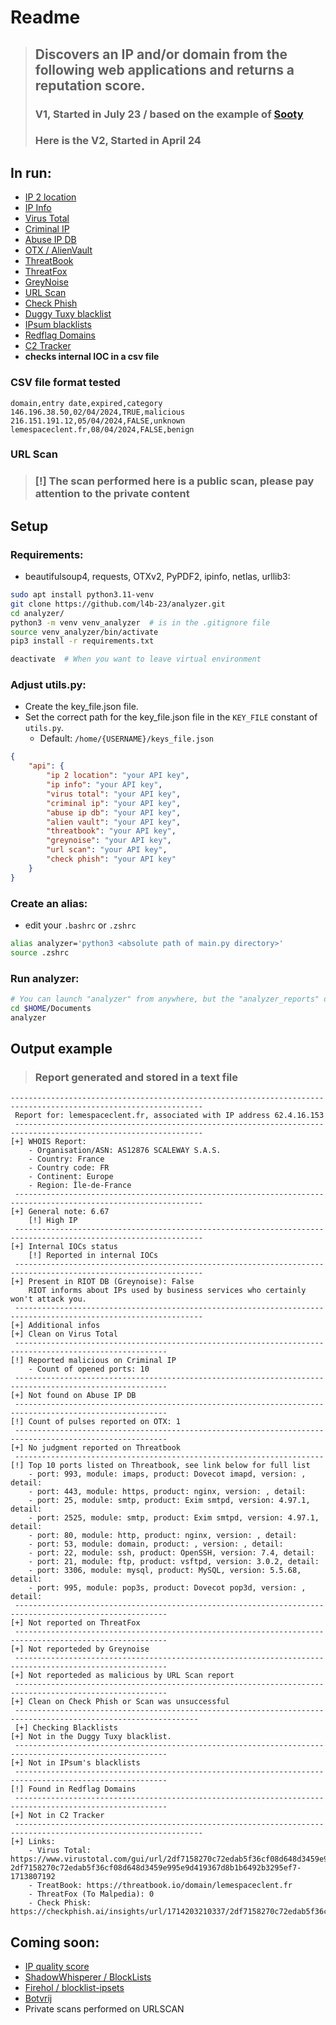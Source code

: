 # Readme


> ## **Discovers an IP and/or domain from the following web applications and returns a reputation score.**
> ### **V1, Started in July 23 / based on the example of [Sooty](https://github.com/TheresAFewConors/Sooty/blob/master/Sooty.py)**
> ### **Here is the V2, Started in April 24**


## In run:
- [IP 2 location](https://www.ip2location.io/)
- [IP Info](https://ipinfo.io/)
- [Virus Total](https://www.virustotal.com/gui/home/search)
- [Criminal IP](https://www.criminalip.io/en)
- [Abuse IP DB](https://www.abuseipdb.com/)
- [OTX / AlienVault](https://otx.alienvault.com/)
- [ThreatBook](https://threatbook.io/)
- [ThreatFox](https://threatfox.abuse.ch/)
- [GreyNoise](https://www.greynoise.io/)
- [URL Scan](https://urlscan.io/)
- [Check Phish](https://checkphish.bolster.ai/)
- [Duggy Tuxy blacklist](https://github.com/duggytuxy/malicious_ip_addresses)
- [IPsum blacklists](https://github.com/stamparm/ipsum)
- [Redflag Domains](https://red.flag.domains/)
- [C2 Tracker](https://tracker.viriback.com/)
- **checks internal IOC in a csv file**

### CSV file format tested
```csv
domain,entry date,expired,category
146.196.38.50,02/04/2024,TRUE,malicious
216.151.191.12,05/04/2024,FALSE,unknown
lemespaceclent.fr,08/04/2024,FALSE,benign
```

### URL Scan
> ### **[!] The scan performed here is a public scan, please pay attention to the private content**


## Setup
### Requirements:
- beautifulsoup4, requests, OTXv2, PyPDF2, ipinfo, netlas, urllib3:
```bash
sudo apt install python3.11-venv
git clone https://github.com/l4b-23/analyzer.git
cd analyzer/
python3 -m venv venv_analyzer  # is in the .gitignore file
source venv_analyzer/bin/activate
pip3 install -r requirements.txt

deactivate  # When you want to leave virtual environment
```

### Adjust utils.py:
- Create the key_file.json file. 
- Set the correct path for the key_file.json file in the `KEY_FILE` constant of `utils.py`.
    - Default: `/home/{USERNAME}/keys_file.json`

```json
{
    "api": {
		"ip 2 location": "your API key",
		"ip info": "your API key",
		"virus total": "your API key",
		"criminal ip": "your API key",
		"abuse ip db": "your API key",
		"alien vault": "your API key",
		"threatbook": "your API key",
		"greynoise": "your API key",
		"url scan": "your API key",
		"check phish": "your API key"
    }
}     
```

### Create an alias:
- edit your `.bashrc` or `.zshrc`
```bash
alias analyzer='python3 <absolute path of main.py directory>'
source .zshrc
```

### Run analyzer:
```bash
# You can launch "analyzer" from anywhere, but the "analyzer_reports" directory will be created in it.
cd $HOME/Documents
analyzer
```



## Output example
> ### **Report generated and stored in a text file**

```
-----------------------------------------------------------------------------------------------------------------
 Report for: lemespaceclent.fr, associated with IP address 62.4.16.153
 ----------------------------------------------------------------------------------------------------------------
[+] WHOIS Report:
	- Organisation/ASN: AS12876 SCALEWAY S.A.S.
	- Country: France
	- Country code: FR
	- Continent: Europe
	- Region: Île-de-France
 ----------------------------------------------------------------------------------------------------------------
[+] General note: 6.67
	[!] High IP
 ----------------------------------------------------------------------------------------------------------------
[+] Internal IOCs status
	[!] Reported in internal IOCs
 ----------------------------------------------------------------------------------------------------------------
[+] Present in RIOT DB (Greynoise): False
	RIOT informs about IPs used by business services who certainly won't attack you.
 ----------------------------------------------------------------------------------------------------------------
[+] Additional infos
[+] Clean on Virus Total
 --------------------------------------------------------------------------------------------------------
[!] Reported malicious on Criminal IP
	- Count of opened ports: 10
 --------------------------------------------------------------------------------------------------------
[+] Not found on Abuse IP DB
 --------------------------------------------------------------------------------------------------------
[!] Count of pulses reported on OTX: 1
 --------------------------------------------------------------------------------------------------------
[+] No judgment reported on Threatbook
 ---------------------------------------------------------------------
[!] Top 10 ports listed on Threatbook, see link below for full list
	- port: 993, module: imaps, product: Dovecot imapd, version: , detail: 
	- port: 443, module: https, product: nginx, version: , detail: 
	- port: 25, module: smtp, product: Exim smtpd, version: 4.97.1, detail: 
	- port: 2525, module: smtp, product: Exim smtpd, version: 4.97.1, detail: 
	- port: 80, module: http, product: nginx, version: , detail: 
	- port: 53, module: domain, product: , version: , detail: 
	- port: 22, module: ssh, product: OpenSSH, version: 7.4, detail: 
	- port: 21, module: ftp, product: vsftpd, version: 3.0.2, detail: 
	- port: 3306, module: mysql, product: MySQL, version: 5.5.68, detail: 
	- port: 995, module: pop3s, product: Dovecot pop3d, version: , detail: 
 --------------------------------------------------------------------------------------------------------
[+] Not reported on ThreatFox
 --------------------------------------------------------------------------------------------------------
[+] Not reporteded by Greynoise
 --------------------------------------------------------------------------------------------------------
[+] Not reporteded as malicious by URL Scan report
 --------------------------------------------------------------------------------------------------------
[+] Clean on Check Phish or Scan was unsuccessful
 ---------------------------------------------------------------------------------------------------------------
 [+] Checking Blacklists
[+] Not in the Duggy Tuxy blacklist.
 --------------------------------------------------------------------------------------------------------
[+] Not in IPsum's blacklists
 --------------------------------------------------------------------------------------------------------
[!] Found in Redflag Domains
 --------------------------------------------------------------------------------------------------------
[+] Not in C2 Tracker
 ----------------------------------------------------------------------------------------------------------------
[+] Links:
	- Virus Total: https://www.virustotal.com/gui/url/2df7158270c72edab5f36cf08d648d3459e995e9d419367d8b1b6492b3295ef7/detection/u-2df7158270c72edab5f36cf08d648d3459e995e9d419367d8b1b6492b3295ef7-1713807192
	- TreatBook: https://threatbook.io/domain/lemespaceclent.fr
	- ThreatFox (To Malpedia): 0
	- Check Phisk: https://checkphish.ai/insights/url/1714203210337/2df7158270c72edab5f36cf08d648d3459e995e9d419367d8b1b6492b3295ef7
```

## Coming soon:
- [IP quality score](https://www.ipqualityscore.com/)
- [ShadowWhisperer / BlockLists](https://github.com/ShadowWhisperer/BlockLists)
- [Firehol / blocklist-ipsets](https://github.com/firehol/blocklist-ipsets?tab=readme-ov-file)
- [Botvrij](https://botvrij.eu/)
- Private scans performed on URLSCAN